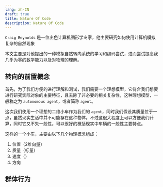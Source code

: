 ```yaml
---
lang: zh-CN
draft: true
title: Nature Of Code
description: Nature Of Code
---
```


`Craig Reynolds` 是一位出色计算机图形学专家，他主要研究如何使用计算机模拟复杂的自然现象

本文主要是对他提出的一种模拟自然转向系统的学习和编码尝试，进而尝试提高我几乎为零的数学能力以及对物理的理解。

## 转向的前置概念

首先，为了我们方便的进行理解和测试，我们需要一个理想模型，它符合我们想要进行研究实际对象的主要特征，且去除了非必要的相关复杂性，这种理想模型，一般称之为 `autonomous agent`，或者简称 `agent`。

这次我们使用一个理想的二维小车作为我们的 `agent`，同时我们假设其质量位于一点，虽然现实生活中并不可能存在这种物体，不过这很大程度上可以方便我们计算，同时它又不失一般性，可以很好的概括现实中车辆的一般性主要特点。

这样的一个小车，主要由以下几个物理概念组成：

1. 位置（2维向量）
2. 质量（标量）
3. 速度（）
4. 方向

## 群体行为

<!-- <p5 /> -->
<steering-behaviors />
<view-fps />
